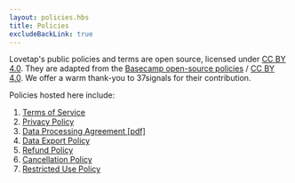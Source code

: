 ```yaml
---
layout: policies.hbs
title: Policies
excludeBackLink: true
---
```


Lovetap's public policies and terms are open source, licensed under [CC BY 4.0](https://creativecommons.org/licenses/by/4.0/). They are adapted from the [Basecamp open-source policies](https://github.com/basecamp/policies) / [CC BY 4.0](https://creativecommons.org/licenses/by/4.0/). We offer a warm thank-you to 37signals for their contribution.

Policies hosted here include:

1. [Terms of Service](/policies/terms-of-service)
2. [Privacy Policy](/policies/privacy-policy)
3. [Data Processing Agreement [pdf]](/pdf/Lovetap-Data-Processing-Agreement-not-signed.pdf)
4. [Data Export Policy](/policies/data-export)
5. [Refund Policy](/policies/refunds)
6. [Cancellation Policy](/policies/cancellation)
7. [Restricted Use Policy](/policies/abuse)
